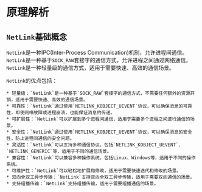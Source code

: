 # 原理解析

## `NetLink`基础概念

`NetLink`是一种IPC(Inter-Process Communication)机制，允许进程间通信。`NetLink`是一种基于`SOCK_RAW`套接字的通信方式，允许进程之间通过网络通信。`NetLink`是一种轻量级的通信方式，适用于需要快速、高效的通信场景。

`NetLink`的优点包括：

    * 轻量级：`NetLink`是一种基于`SOCK_RAW`套接字的通信方式，不需要任何额外的资源开销，适用于需要快速、高效的通信场景。
    * 可靠性：`NetLink`通过使用`NETLINK_KOBJECT_UEVENT`协议，可以确保消息的可靠性，即使网络故障或进程崩溃，也能保证消息的传递。
    * 可扩展性：`NetLink`可以扩展到多个进程间通信，适用于需要多个进程之间进行通信的场景。
    * 安全性：`NetLink`通过使用`NETLINK_KOBJECT_UEVENT`协议，可以确保消息的安全性，防止进程间通信的安全问题。
    * 灵活性：`NetLink`可以支持多种通信协议，包括`NETLINK_KOBJECT_UEVENT`、`NETLINK_GENERIC`等，适用于不同的通信场景。
    * 兼容性：`NetLink`可以兼容多种操作系统，包括Linux、Windows等，适用于不同的操作系统。
    * 可维护性：`NetLink`可以轻松地扩展和修改，适用于需要快速迭代和修改的场景。
    * 双向全双工异步传输：`NetLink`支持双向全双工异步传输，适用于需要双向通信的场景。
    * 支持组播传输：`NetLink`支持组播传输，适用于需要组播通信的场景。

